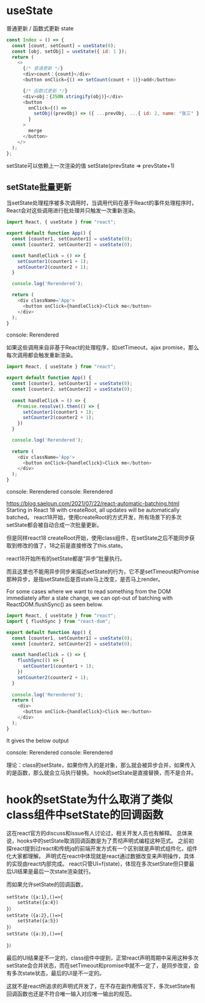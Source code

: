 # useState
普通更新 / 函数式更新 state

```js
const Index = () => {
  const [count, setCount] = useState(0);
  const [obj, setObj] = useState({ id: 1 });
  return (
    <>
      {/* 普通更新 */}
      <div>count：{count}</div>
      <button onClick={() => setCount(count + 1)}>add</button>

      {/* 函数式更新 */}
      <div>obj：{JSON.stringify(obj)}</div>
      <button
        onClick={() =>
          setObj((prevObj) => ({ ...prevObj, ...{ id: 2, name: "张三" } }))
        }
      >
        merge
      </button>
    </>
  );
};
```

setState可以依赖上一次渲染的值 setState(prevState => prevState+1)


## setState批量更新
当setState处理程序被多次调用时，当调用代码在基于React的事件处理程序时，React会对这些调用进行批处理并只触发一次重新渲染。
```js
import React, { useState } from "react";

export default function App() {
  const [counter1, setCounter1] = useState(0);
  const [counter2, setCounter2] = useState(0);

  const handleClick = () => {
    setCounter1(counter1 + 1);
    setCounter2(counter2 + 1);
  }

  console.log('Rerendered');

  return (
    <div className='App'>
      <button onClick={handleClick}>Click me</button>
    </div>
  );
}
```
console: Rerendered

如果这些调用来自非基于React的处理程序，如setTimeout，ajax promise，那么每次调用都会触发重新渲染。
```js
import React, { useState } from "react";

export default function App() {
  const [counter1, setCounter1] = useState(0);
  const [counter2, setCounter2] = useState(0);
 
  const handleClick = () => {
    Promise.resolve().then(() => {
      setCounter1(counter1 + 1);
      setCounter2(counter2 + 1);
    })
  }

  console.log('Rerendered');
  
  return (
    <div className='App'>
      <button onClick={handleClick}>Click me</button>
    </div>
  );
}
```
console: Rerendered
console: Rerendered

https://blog.saeloun.com/2021/07/22/react-automatic-batching.html
Starting in React 18 with createRoot, all updates will be automatically batched。
react18开始，使用createRoot的方式开发，所有场景下的多次setState都会被自动合成一次批量更新。

但是同样react18 createRoot开始，使用class组件，在setState之后不能同步获取到修改的值了，18之前是直接修改了this.state。

react18开始所有的setState都是“异步”批量执行。

而且这里也不能用异步同步来描述setState的行为，它不是setTimeout和Promise那种异步，是指setState后是否state马上改变，是否马上render。


For some cases where we want to read something from the DOM immediately after a state change, we can opt-out of batching with ReactDOM.flushSync() as seen below.

```js
import React, { useState } from "react";
import { flushSync } from "react-dom";

export default function App() {
  const [counter1, setCounter1] = useState(0);
  const [counter2, setCounter2] = useState(0);

  const handleClick = () => {
    flushSync(() => {
      setCounter1(counter1 + 1);
    })
    setCounter2(counter2 + 1);
  }
  
  console.log('Rerendered');
  return (
    <div>
      <button onClick={handleClick}>Click me</button>
    </div>
  );
}
```
It gives the below output

console: Rerendered
console: Rerendered


理论：class的setState，如果你传入的是对象，那么就会被异步合并，如果传入的是函数，那么就会立马执行替换。
hook的setState是直接替换，而不是合并。

# hook的setState为什么取消了类似class组件中setState的回调函数
这在react官方的discuss和issue有人讨论过，相关开发人员也有解释。
总体来说，hooks中的setState取消回调函数是为了贯彻声明式编程这种范式。
之前初探react提到过react和传统jq的前端开发方式有一个区别就是声明式组件化，组件化大家都理解。
声明式在react中体现就是react通过数据改变来声明操作，具体的实现由react内部完成。
react只管UI=f(state)，体现在多次setState但只要最后UI结果是最后一次state渲染就行。

而如果允许setState的回调函数，
```
setState（{a:1},()=>{
    setState({a:4})
}）
setState（{a:2},()=>{
    setState({a:5})
}）
setState（{a:3},()=>{

}）
```
最后的UI结果是不一定的，class组件中提到，正常react声明周期中采用这种多次setState会合并状态，而在setTimeout和promise中就不一定了，是同步改变，会有多次state状态，最后的UI是不一定的。

这就不是react所追求的声明式开发了，在不存在副作用情况下，多次setState有回调函数也还是不符合唯一输入对应唯一输出的规范。